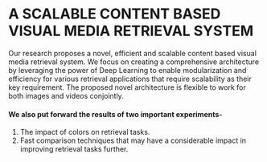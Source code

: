 A SCALABLE CONTENT BASED VISUAL MEDIA RETRIEVAL SYSTEM
========================================================

Our research proposes a novel, efficient and scalable content based visual media retrieval system. We focus on creating a comprehensive architecture by leveraging the power of Deep Learning to enable modularization and efficiency for various retrieval applications that require scalability as their key requirement. 
The proposed novel architecture is flexible to work for both images and videos conjointly. 

#### We also put forward the results of two important experiments-
1. The impact of colors on retrieval tasks.  
2. Fast comparison techniques that may have a considerable impact in improving retrieval tasks further.
